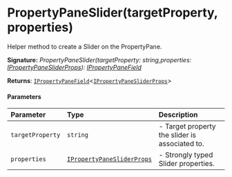 # PropertyPaneSlider(targetProperty,properties)

Helper method to create a Slider on the PropertyPane.

**Signature:** _PropertyPaneSlider(targetProperty: string,properties: [IPropertyPaneSliderProps](../sp-client-preview/ipropertypanesliderprops.md)): [IPropertyPaneField](../sp-client-preview/ipropertypanefield.md)<IPropertyPaneSliderProps>_

**Returns**: [`IPropertyPaneField`](../sp-client-preview/ipropertypanefield.md)<[`IPropertyPaneSliderProps`](../sp-client-preview/ipropertypanesliderprops.md)>



#### Parameters


| Parameter	   | Type    | Description |
|:-------------|:---------------|:------------|
| `targetProperty`    | `string` | - Target property the slider is associated to. |
| `properties`    | [`IPropertyPaneSliderProps`](../sp-client-preview/ipropertypanesliderprops.md) | - Strongly typed Slider properties. |

